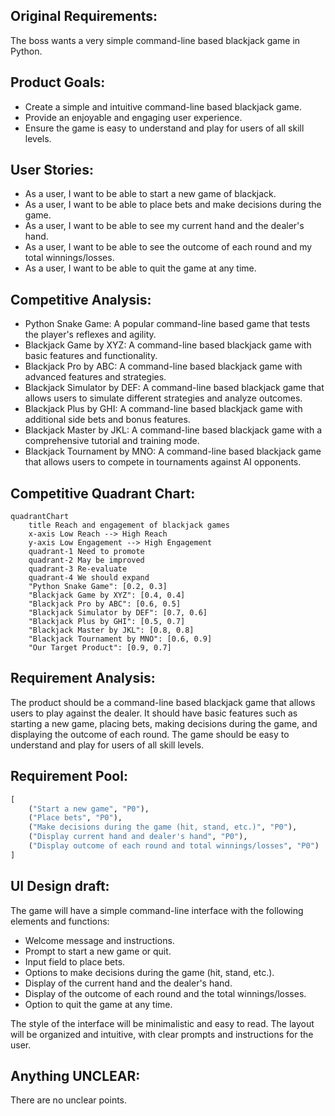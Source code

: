 ## Original Requirements:
The boss wants a very simple command-line based blackjack game in Python.

## Product Goals:
- Create a simple and intuitive command-line based blackjack game.
- Provide an enjoyable and engaging user experience.
- Ensure the game is easy to understand and play for users of all skill levels.

## User Stories:
- As a user, I want to be able to start a new game of blackjack.
- As a user, I want to be able to place bets and make decisions during the game.
- As a user, I want to be able to see my current hand and the dealer's hand.
- As a user, I want to be able to see the outcome of each round and my total winnings/losses.
- As a user, I want to be able to quit the game at any time.

## Competitive Analysis:
- Python Snake Game: A popular command-line based game that tests the player's reflexes and agility.
- Blackjack Game by XYZ: A command-line based blackjack game with basic features and functionality.
- Blackjack Pro by ABC: A command-line based blackjack game with advanced features and strategies.
- Blackjack Simulator by DEF: A command-line based blackjack game that allows users to simulate different strategies and analyze outcomes.
- Blackjack Plus by GHI: A command-line based blackjack game with additional side bets and bonus features.
- Blackjack Master by JKL: A command-line based blackjack game with a comprehensive tutorial and training mode.
- Blackjack Tournament by MNO: A command-line based blackjack game that allows users to compete in tournaments against AI opponents.

## Competitive Quadrant Chart:
```mermaid
quadrantChart
    title Reach and engagement of blackjack games
    x-axis Low Reach --> High Reach
    y-axis Low Engagement --> High Engagement
    quadrant-1 Need to promote
    quadrant-2 May be improved
    quadrant-3 Re-evaluate
    quadrant-4 We should expand
    "Python Snake Game": [0.2, 0.3]
    "Blackjack Game by XYZ": [0.4, 0.4]
    "Blackjack Pro by ABC": [0.6, 0.5]
    "Blackjack Simulator by DEF": [0.7, 0.6]
    "Blackjack Plus by GHI": [0.5, 0.7]
    "Blackjack Master by JKL": [0.8, 0.8]
    "Blackjack Tournament by MNO": [0.6, 0.9]
    "Our Target Product": [0.9, 0.7]
```

## Requirement Analysis:
The product should be a command-line based blackjack game that allows users to play against the dealer. It should have basic features such as starting a new game, placing bets, making decisions during the game, and displaying the outcome of each round. The game should be easy to understand and play for users of all skill levels.

## Requirement Pool:
```python
[
    ("Start a new game", "P0"),
    ("Place bets", "P0"),
    ("Make decisions during the game (hit, stand, etc.)", "P0"),
    ("Display current hand and dealer's hand", "P0"),
    ("Display outcome of each round and total winnings/losses", "P0")
]
```

## UI Design draft:
The game will have a simple command-line interface with the following elements and functions:
- Welcome message and instructions.
- Prompt to start a new game or quit.
- Input field to place bets.
- Options to make decisions during the game (hit, stand, etc.).
- Display of the current hand and the dealer's hand.
- Display of the outcome of each round and the total winnings/losses.
- Option to quit the game at any time.

The style of the interface will be minimalistic and easy to read. The layout will be organized and intuitive, with clear prompts and instructions for the user.

## Anything UNCLEAR:
There are no unclear points.